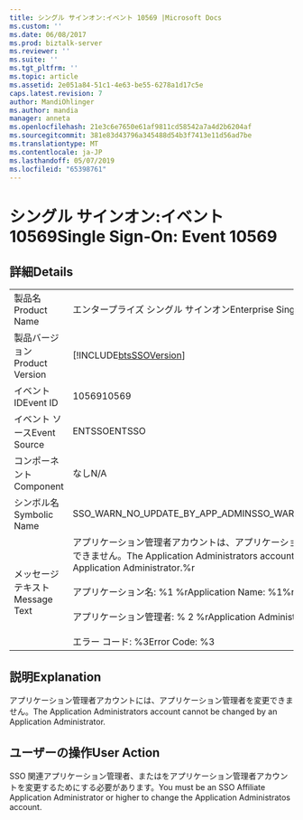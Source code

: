 ```yaml
---
title: シングル サインオン:イベント 10569 |Microsoft Docs
ms.custom: ''
ms.date: 06/08/2017
ms.prod: biztalk-server
ms.reviewer: ''
ms.suite: ''
ms.tgt_pltfrm: ''
ms.topic: article
ms.assetid: 2e051a84-51c1-4e63-be55-6278a1d17c5e
caps.latest.revision: 7
author: MandiOhlinger
ms.author: mandia
manager: anneta
ms.openlocfilehash: 21e3c6e7650e61af9811cd58542a7a4d2b6204af
ms.sourcegitcommit: 381e83d43796a345488d54b3f7413e11d56ad7be
ms.translationtype: MT
ms.contentlocale: ja-JP
ms.lasthandoff: 05/07/2019
ms.locfileid: "65398761"
---
```

# <a name="single-sign-on-event-10569"></a><span data-ttu-id="4a480-102">シングル サインオン:イベント 10569</span><span class="sxs-lookup"><span data-stu-id="4a480-102">Single Sign-On: Event 10569</span></span>
## <a name="details"></a><span data-ttu-id="4a480-103">詳細</span><span class="sxs-lookup"><span data-stu-id="4a480-103">Details</span></span>  
  
|                 |                                                                                                                                                                                                        |
|-----------------|--------------------------------------------------------------------------------------------------------------------------------------------------------------------------------------------------------|
|  <span data-ttu-id="4a480-104">製品名</span><span class="sxs-lookup"><span data-stu-id="4a480-104">Product Name</span></span>   |                                                                                       <span data-ttu-id="4a480-105">エンタープライズ シングル サインオン</span><span class="sxs-lookup"><span data-stu-id="4a480-105">Enterprise Single Sign-On</span></span>                                                                                        |
| <span data-ttu-id="4a480-106">製品バージョン</span><span class="sxs-lookup"><span data-stu-id="4a480-106">Product Version</span></span> |                                                                       [!INCLUDE[btsSSOVersion](../includes/btsssoversion-md.md)]                                                                       |
|    <span data-ttu-id="4a480-107">イベント ID</span><span class="sxs-lookup"><span data-stu-id="4a480-107">Event ID</span></span>     |                                                                                                 <span data-ttu-id="4a480-108">10569</span><span class="sxs-lookup"><span data-stu-id="4a480-108">10569</span></span>                                                                                                  |
|  <span data-ttu-id="4a480-109">イベント ソース</span><span class="sxs-lookup"><span data-stu-id="4a480-109">Event Source</span></span>   |                                                                                                 <span data-ttu-id="4a480-110">ENTSSO</span><span class="sxs-lookup"><span data-stu-id="4a480-110">ENTSSO</span></span>                                                                                                 |
|    <span data-ttu-id="4a480-111">コンポーネント</span><span class="sxs-lookup"><span data-stu-id="4a480-111">Component</span></span>    |                                                                                                  <span data-ttu-id="4a480-112">なし</span><span class="sxs-lookup"><span data-stu-id="4a480-112">N/A</span></span>                                                                                                   |
|  <span data-ttu-id="4a480-113">シンボル名</span><span class="sxs-lookup"><span data-stu-id="4a480-113">Symbolic Name</span></span>  |                                                                                    <span data-ttu-id="4a480-114">SSO_WARN_NO_UPDATE_BY_APP_ADMIN</span><span class="sxs-lookup"><span data-stu-id="4a480-114">SSO_WARN_NO_UPDATE_BY_APP_ADMIN</span></span>                                                                                     |
|  <span data-ttu-id="4a480-115">メッセージ テキスト</span><span class="sxs-lookup"><span data-stu-id="4a480-115">Message Text</span></span>   | <span data-ttu-id="4a480-116">アプリケーション管理者アカウントは、アプリケーション Administrator.%r 変更ことはできません。</span><span class="sxs-lookup"><span data-stu-id="4a480-116">The Application Administrators account cannot be changed by an Application Administrator.%r</span></span><br /><br /> <span data-ttu-id="4a480-117">アプリケーション名: %1 %r</span><span class="sxs-lookup"><span data-stu-id="4a480-117">Application Name: %1%r</span></span><br /><br /> <span data-ttu-id="4a480-118">アプリケーション管理者: % 2 %r</span><span class="sxs-lookup"><span data-stu-id="4a480-118">Application Administrators: %2%r</span></span><br /><br /> <span data-ttu-id="4a480-119">エラー コード: %3</span><span class="sxs-lookup"><span data-stu-id="4a480-119">Error Code: %3</span></span> |
  
## <a name="explanation"></a><span data-ttu-id="4a480-120">説明</span><span class="sxs-lookup"><span data-stu-id="4a480-120">Explanation</span></span>  
 <span data-ttu-id="4a480-121">アプリケーション管理者アカウントには、アプリケーション管理者を変更できません。</span><span class="sxs-lookup"><span data-stu-id="4a480-121">The Application Administrators account cannot be changed by an Application Administrator.</span></span>  
  
## <a name="user-action"></a><span data-ttu-id="4a480-122">ユーザーの操作</span><span class="sxs-lookup"><span data-stu-id="4a480-122">User Action</span></span>  
 <span data-ttu-id="4a480-123">SSO 関連アプリケーション管理者、またはをアプリケーション管理者アカウントを変更するためにする必要があります。</span><span class="sxs-lookup"><span data-stu-id="4a480-123">You must be an SSO Affiliate Application Administrator or higher to change the Application Administratos account.</span></span>